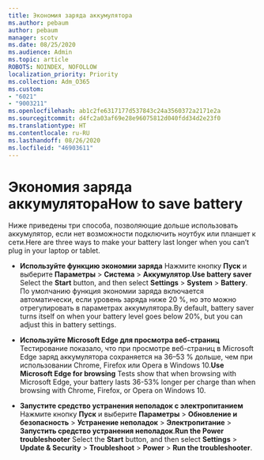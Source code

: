 ```yaml
---
title: Экономия заряда аккумулятора
ms.author: pebaum
author: pebaum
manager: scotv
ms.date: 08/25/2020
ms.audience: Admin
ms.topic: article
ROBOTS: NOINDEX, NOFOLLOW
localization_priority: Priority
ms.collection: Adm_O365
ms.custom:
- "6021"
- "9003211"
ms.openlocfilehash: ab1c2fe6317177d537843c24a3560372a2171e2a
ms.sourcegitcommit: d4fc2a03af69e28e96075812d040fdd34d2e23f0
ms.translationtype: HT
ms.contentlocale: ru-RU
ms.lasthandoff: 08/26/2020
ms.locfileid: "46903611"
---
```

# <a name="how-to-save-battery"></a><span data-ttu-id="9f66b-102">Экономия заряда аккумулятора</span><span class="sxs-lookup"><span data-stu-id="9f66b-102">How to save battery</span></span>

<span data-ttu-id="9f66b-103">Ниже приведены три способа, позволяющие дольше использовать аккумулятор, если нет возможности подключить ноутбук или планшет к сети.</span><span class="sxs-lookup"><span data-stu-id="9f66b-103">Here are three ways to make your battery last longer when you can’t plug in your laptop or tablet.</span></span>  

- <span data-ttu-id="9f66b-104">**Используйте функцию экономии заряда** Нажмите кнопку  **Пуск**  и выберите  **Параметры**  >  **Система**  >  **Аккумулятор**.</span><span class="sxs-lookup"><span data-stu-id="9f66b-104">**Use battery saver** Select the  **Start**  button, and then select  **Settings**  >  **System**  >  **Battery**.</span></span> <span data-ttu-id="9f66b-105">По умолчанию функция экономии заряда включается автоматически, если уровень заряда ниже 20 %, но это можно отрегулировать в параметрах аккумулятора.</span><span class="sxs-lookup"><span data-stu-id="9f66b-105">By default, battery saver turns itself on when your battery level goes below 20%, but you can adjust this in battery settings.</span></span>
    
- <span data-ttu-id="9f66b-106">**Используйте Microsoft Edge для просмотра веб-страниц** Тестирование показало, что при просмотре веб-страниц в Microsoft Edge заряд аккумулятора сохраняется на 36–53 % дольше, чем при использовании Chrome, Firefox или Opera в Windows 10.</span><span class="sxs-lookup"><span data-stu-id="9f66b-106">**Use Microsoft Edge for browsing** Tests show that when browsing with Microsoft Edge, your battery lasts 36-53% longer per charge than when browsing with Chrome, Firefox, or Opera on Windows 10.</span></span>
    
- <span data-ttu-id="9f66b-107">**Запустите средство устранения неполадок с электропитанием** Нажмите кнопку **Пуск** и выберите **Параметры** > **Обновление и безопасность** > **Устранение неполадок** > **Электропитание** > **Запустить средство устранения неполадок**.</span><span class="sxs-lookup"><span data-stu-id="9f66b-107">**Run the Power troubleshooter** Select the **Start** button, and then select **Settings** > **Update & Security** > **Troubleshoot** > **Power** > **Run the troubleshooter**.</span></span>

